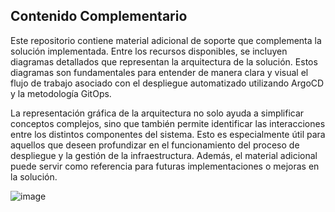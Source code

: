 ## Contenido Complementario

Este repositorio contiene material adicional de soporte que complementa la solución implementada. Entre los recursos disponibles, se incluyen diagramas detallados que representan la arquitectura de la solución. Estos diagramas son fundamentales para entender de manera clara y visual el flujo de trabajo asociado con el despliegue automatizado utilizando ArgoCD y la metodología GitOps.

La representación gráfica de la arquitectura no solo ayuda a simplificar conceptos complejos, sino que también permite identificar las interacciones entre los distintos componentes del sistema. Esto es especialmente útil para aquellos que deseen profundizar en el funcionamiento del proceso de despliegue y la gestión de la infraestructura. Además, el material adicional puede servir como referencia para futuras implementaciones o mejoras en la solución.


![image](https://github.com/user-attachments/assets/bfc26fd8-6503-4a55-b6af-91ee8737627c)

